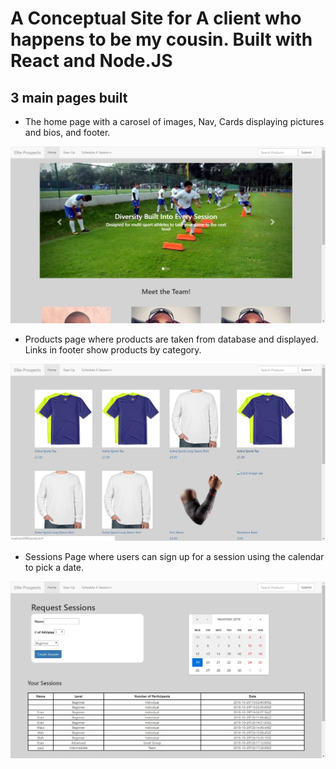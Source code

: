 # A Conceptual Site for A client who happens to be my cousin. Built with React and Node.JS

## 3 main pages built

* The home page with a carosel of images, Nav, Cards displaying pictures and bios, and footer.

![Home Page](/Home.jpg)

* Products page where products are taken from database and displayed. Links in footer show products by category.

![Products](/products.jpg)

* Sessions Page where users can sign up for a session using the calendar to pick a date.

![Sessions](/sessions.jpg)